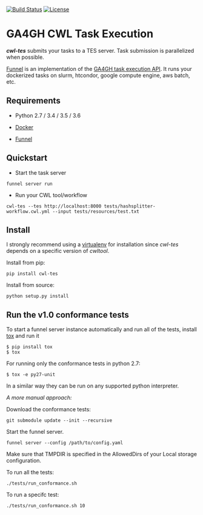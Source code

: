 [![Build Status](https://travis-ci.org/common-workflow-language/cwl-tes.svg?branch=master)](https://travis-ci.org/common-workflow-language/cwl-tes)
[![License](https://img.shields.io/badge/License-Apache%202.0-blue.svg)](https://opensource.org/licenses/Apache-2.0)

# GA4GH CWL Task Execution

___cwl-tes___ submits your tasks to a TES server. Task submission is parallelized when possible.

[Funnel](https://ohsu-comp-bio.github.io/funnel) is an implementation of the [GA4GH task execution API](https://github.com/ga4gh/task-execution-schemas). It runs your dockerized tasks on slurm, htcondor, google compute engine, aws batch, etc.


## Requirements

* Python 2.7 / 3.4 / 3.5 / 3.6

* [Docker](https://docs.docker.com/)

* [Funnel](https://ohsu-comp-bio.github.io/funnel)

## Quickstart

* Start the task server

```
funnel server run
```

* Run your CWL tool/workflow

```
cwl-tes --tes http://localhost:8000 tests/hashsplitter-workflow.cwl.yml --input tests/resources/test.txt
```

## Install

I strongly recommend using a [virtualenv](https://virtualenv.pypa.io/en/stable/#) for installation since _cwl-tes_
depends on a specific version of _cwltool_.

Install from pip:

```
pip install cwl-tes
```


Install from source:

```
python setup.py install
```


## Run the v1.0 conformance tests

To start a funnel server instance automatically and run all of the tests, install [tox](https://github.com/tox-dev/tox/) and run it

```
$ pip install tox
$ tox
```

For running only the conformance tests in python 2.7:

```
$ tox -e py27-unit
```

In a similar way they can be run on any supported python interpreter.

_A more manual approach:_

Download the conformance tests:

```
git submodule update --init --recursive
```

Start the funnel server.

```
funnel server --config /path/to/config.yaml
```

Make sure that TMPDIR is specified in the AllowedDirs of your Local storage configuration.

To run all the tests:

```
./tests/run_conformance.sh
```

To run a specifc test:

```
./tests/run_conformance.sh 10
```
